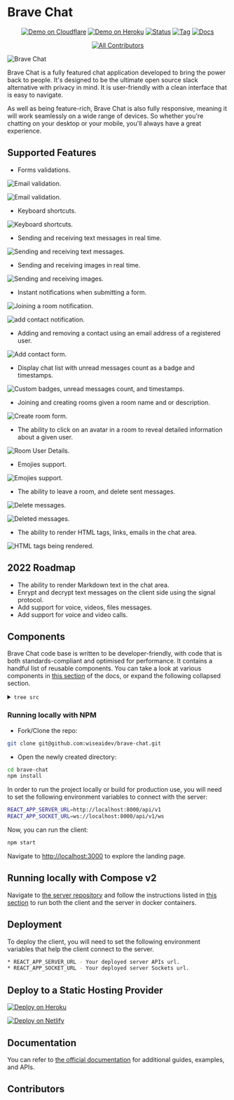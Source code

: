 # Brave Chat

<div align="center">

[![Demo on Cloudflare](https://badgen.net/badge/icon/cloudflare/green?icon=telegram&label=brave-chat)](https://brave-chat-client.pages.dev/landing)
[![Demo on Heroku](https://badgen.net/badge/icon/heroku?icon=telegram&label=brave-chat)](https://brave-chat-demo.herokuapp.com/)
[![Status](https://badgen.net/uptime-robot/status/m780862024-50db2c44c703e5c68d6b1ebb)](https://brave-chat-demo.herokuapp.com/)
[![Tag](https://badgen.net/github/tag/brave-chat/brave-chat)](https://github.com/brave-chat/brave-chat/releases/tag/v0.3.0)
[![Docs](https://badgen.net/badge/icon/docs?icon=wiki&label)](https://docs.brave-chat.wiseai.dev)

</div>

<div align="center">

<!-- ALL-CONTRIBUTORS-BADGE:START - Do not remove or modify this section -->
[![All Contributors](https://img.shields.io/badge/all_contributors-1-blue.svg?style=flat-square)](#contributors)
<!-- ALL-CONTRIBUTORS-BADGE:END -->

</div>

![Brave Chat](./docs/static/images/banner.PNG "Brave Chat")

Brave Chat is a fully featured chat application developed to bring the power back to people. It's designed to be the ultimate open source slack alternative with privacy in mind. It is user-friendly with a clean interface that is easy to navigate.

As well as being feature-rich, Brave Chat is also fully responsive, meaning it will work seamlessly on a wide range of devices. So whether you're chatting on your desktop or your mobile, you'll always have a great experience.

## Supported Features

- Forms validations.

![Email validation.](./docs/static/images/input-validation.png)

![Email validation.](./docs/static/images/password-validation.png)

- Keyboard shortcuts.

![Keyboard shortcuts.](./docs/static/images/keyboard-shortcuts.png)

- Sending and receiving text messages in real time.

![Sending and receiving text messages.](./docs/static/images/snd-rcv-text.gif)

- Sending and receiving images in real time.

![Sending and receiving images.](./docs/static/images/snd-rcv-img.gif)

- Instant notifications when submitting a form.

![Joining a room notification.](./docs/static/images/join-room-notification.png)

![add contact notification.](./docs/static/images/add-contact-notification.png)

- Adding and removing a contact using an email address of a registered user.

![Add contact form.](./docs/static/images/add-contact-form.png)

- Display chat list with unread messages count as a badge and timestamps.

![Custom badges, unread messages count, and timestamps.](./docs/static/images/custom-badges.png)

- Joining and creating rooms given a room name and or description.

![Create room form.](./docs/static/images/create-room.png)

- The ability to click on an avatar in a room to reveal detailed information about a given user.

![Room User Details.](./docs/static/images/room-user-details.png)

- Emojies support.

![Emojies support.](./docs/static/images/emojies.png)

- The ability to leave a room, and delete sent messages.

![Delete messages.](./docs/static/images/delete-messages.png)

![Deleted messages.](./docs/static/images/deleted-messages.png)

- The ability to render HTML tags, links, emails in the chat area.

![HTML tags being rendered.](./docs/static/images/bold-italic.png)

## 2022 Roadmap

- The ability to render Markdown text in the chat area.
- Enrypt and decrypt text messages on the client side using the signal protocol.
- Add support for voice, videos, files messages.
- Add support for voice and video calls.

## Components

Brave Chat code base is written to be developer-friendly, with code that is both standards-compliant and optimised for performance. It contains a handful list of reusable components. You can take a look at various components in [this section](https://chat-docs.wiseai.dev/folder-structure) of the docs, or expand the following collapsed section.

<details>
<summary><code>tree src</code></summary>

```sh
├── 📂 src
│
│   │
│   ├── 📂 components
│   │
│   │   ├──  📂 AddContact
│   │   │
│   │   │    ├── 📄 index.js
│   │   │    └── 📄 style.css
│   │   │
│   │   ├──  📂 AddRoom
│   │   │
│   │   │    ├── 📄 index.js
│   │   │    └── 📄 style.css
│   │   │
│   │   ├──  📂 AppTextInput
│   │   │ 
│   │   │    └── 📄 index.js
│   │   │
│   │   ├──  📂 ChatContainer
│   │   │
│   │   │    └── 📄 index.js
│   │   │
│   │   ├──  📂 ChatFooter
│   │   │
│   │   │    ├── 📄 index.js
│   │   │    └── 📄 style.css
│   │   │
│   │   ├──  📂 ContentHeader
│   │   │
│   │   │    └── 📄 index.js
│   │   │
│   │   ├──  📂 ContentLoader
│   │   │
│   │   │    └── 📄 index.js
│   │   │
│   │   ├──  📂 Conversation
│   │   │
│   │   │    ├── 📄 index.js
│   │   │    │
│   │   │    ├── 📂 ReceivedMessageCell
│   │   │    │
│   │   │    │   ├── 📄 index.js
│   │   │    │   └── 📄 TypingMessage.js
│   │   │    │
│   │   │    ├── 📂  SentMessageCell
│   │   │    │
│   │   │    │   └── 📄 index.js
│   │   │    │
│   │   │    └── 📄 style.css
│   │   │
│   │   ├──  📂 CustomAlert
│   │   │
│   │   │    ├── 📄 index.js
│   │   │    └── 📄 style.css
│   │   │
│   │   ├──  📂 CustomAvatar
│   │   │
│   │   │    ├── 📄 index.js
│   │   │    └── 📄 style.css
│   │   │
│   │   ├──  📂 CustomCarousel
│   │   │
│   │   │    ├── 📄 index.js
│   │   │    └── 📄 style.css
│   │   │
│   │   ├──  📂 CustomImage
│   │   │
│   │   │    └── 📄 index.js
│   │   │
│   │   ├──  📂 CustomList
│   │   │
│   │   │    ├── 📄 index.js
│   │   │    ├── 📄 ListEmptyResult.js
│   │   │    ├── 📄 ListFooter.js
│   │   │    ├── 📄 ListView.js
│   │   │    └── 📄 style.css
│   │   │
│   │   ├──  📂 CustomPassword
│   │   │
│   │   │    ├── 📄 index.js
│   │   │    └── 📄 style.css
│   │   │
│   │   ├──  📂 CustomTextInput
│   │   │
│   │   │    └── 📄 index.js
│   │   │
│   │   ├──  📂 DropdownMenu
│   │   │
│   │   │    └── 📄 index.js
│   │   │
│   │   ├──  📂 EditInfo
│   │   │
│   │   │    ├── 📄 index.js
│   │   │    └── 📄 style.css
│   │   │
│   │   ├──  📂 EmojiPicker
│   │   │
│   │   │    └── 📄 index.js
│   │   │
│   │   ├──  📂 GridContainer
│   │   │
│   │   │    └── 📄 index.js
│   │   │
│   │   ├──  📂 Helper
│   │   │
│   │   │    └── 📄 index.js
│   │   │
│   │   ├──  📂 MediaViewer
│   │   │
│   │   │    ├── 📄 index.js
│   │   │    └── 📄 style.css
│   │   │
│   │   ├──  📂 PageLoader
│   │   │
│   │   │    ├── 📄 index.js
│   │   │    └── 📄 style.css
│   │   │
│   │   ├──  📂 RoomContentHeader
│   │   │
│   │   │    └── 📄 index.js
│   │   │
│   │   ├──  📂 RoomConversation
│   │   │
│   │   │    ├── 📄 index.js
│   │   │    │
│   │   │    ├── 📂 ReceivedMessageCell
│   │   │    │
│   │   │    │   ├── 📄 index.js
│   │   │    │   └── 📄 TypingMessage.js
│   │   │    │ 
│   │   │    ├── 📂 SentMessageCell
│   │   │    │  
│   │   │    │   └── 📄 index.js
│   │   │    │
│   │   │    └── 📄 style.css
│   │   │
│   │   ├──  📂 Sidebar
│   │   │
│   │   │    ├── 📂 ChatUserCell
│   │   │    │
│   │   │    │   └── 📄 index.js
│   │   │    │
│   │   │    ├── 📂 ChatUserList
│   │   │    │ 
│   │   │    │   └── 📄 index.js
│   │   │    │
│   │   │    ├── 📂 ContactCell
│   │   │    │ 
│   │   │    │   └── 📄 index.js
│   │   │    │ 
│   │   │    ├── 📂 ContactList
│   │   │    │ 
│   │   │    │   └── 📄 index.js
│   │   │    │  
│   │   │    ├── index.js
│   │   │    │ 
│   │   │    ├── 📂 NoRecordFound
│   │   │    │ 
│   │   │    │   ├── 📄 index.js
│   │   │    │   └── 📄 style.css
│   │   │    │ 
│   │   │    ├── 📂 ProfileDetail
│   │   │    │ 
│   │   │    │   └── 📄 index.js
│   │   │    │    
│   │   │    ├── 📂 RoomCell
│   │   │    │ 
│   │   │    │   └── 📄 index.js
│   │   │    ├── 📂 RoomList
│   │   │    │ 
│   │   │    │   └── 📄 index.js
│   │   │    │ 
│   │   │    ├── 📂 SidebarHeader
│   │   │    │  
│   │   │    │   └── 📄 index.js
│   │   │    │  
│   │   │    ├── 📄 style.css
│   │   │    │ 
│   │   │    └── 📂 UserStatus
│   │   │ 
│   │   │        └── 📄 index.js
│   │   │ 
│   │   ├── 📂 SignIn
│   │   │ 
│   │   │   ├── 📄 index.js
│   │   │   └── 📄 style.css
│   │   │ 
│   │   ├── 📂 SignUp
│   │   │ 
│   │   │   └── 📄 index.js
│   │   │ 
│   │   ├── 📄 style.css
│   │   │ 
│   │   └── 📂 TextToHtml
│   │ 
│   │       └── 📄 index.js
```

</details>

### Running locally with NPM

- Fork/Clone the repo:

```sh
git clone git@github.com:wiseaidev/brave-chat.git
```

- Open the newly created directory:

```sh
cd brave-chat
npm install
```

In order to run the project locally or build for production use, you will need to set the following environment variables to connect with the server: 

```sh
REACT_APP_SERVER_URL=http://localhost:8000/api/v1
REACT_APP_SOCKET_URL=ws://localhost:8000/api/v1/ws
```

Now, you can run the client:

```sh
npm start
```

Navigate to [http://localhost:3000](http://localhost:3000) to explore the landing page.

## Running locally with Compose v2

Navigate to [the server repository](https://github.com/brave-chat/brave-chat-server) and follow the instructions listed in [this section](https://github.com/brave-chat/brave-chat-server#running-locally-with-compose-v2) to run both the client and the server in docker containers.

## Deployment

To deploy the client, you will need to set the following environment variables that help the client connect to the server.

```sh
* REACT_APP_SERVER_URL - Your deployed server APIs url.
* REACT_APP_SOCKET_URL - Your deployed server Sockets url.
```

## **Deploy to a Static Hosting Provider**

[![Deploy on Heroku](https://www.herokucdn.com/deploy/button.svg)](https://heroku.com/deploy?template=https://github.com/brave-chat/brave-chat)

[![Deploy on Netlify](https://www.netlify.com/img/deploy/button.svg)](https://app.netlify.com/start/deploy?repository=https://github.com/brave-chat/brave-chat)


## Documentation

You can refer to [the official documentation](https://docs.brave-chat.wiseai.dev) for additional guides, examples, and APIs.

## Contributors

<!-- ALL-CONTRIBUTORS-LIST:START - Do not remove or modify this section -->
<!-- prettier-ignore-start -->
<!-- markdownlint-disable -->

<!-- markdownlint-restore -->
<!-- prettier-ignore-end -->

<!-- ALL-CONTRIBUTORS-LIST:END -->